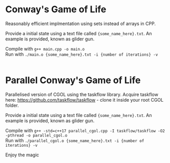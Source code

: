 # Conway's Game of Life

Reasonably efficient implmentation using sets instead of arrays in CPP.  

Provide a initial state using a text file called ```{some_name_here}.txt```. An example is provided, known as glider gun.  

Compile with ```g++ main.cpp -o main.o```  
Run with ```./main.o {some_name_here}.txt -i {number of iterations} -v```   
&nbsp;   


# Parallel Conway's Game of Life

Parallelised version of CGOL using the taskflow library. Acquire taskflow here: https://github.com/taskflow/taskflow - clone it inside your root CGOL folder. 

Provide a initial state using a text file called ```{some_name_here}.txt```. An example is provided, known as glider gun.  

Compile with ```g++ -std=c++17 parallel_cgol.cpp -I taskflow/taskflow -O2 -pthread -o parallel_cgol.o```  
Run with ```./parallel_cgol.o {some_name_here}.txt -i {number of iterations} -v```   

Enjoy the magic